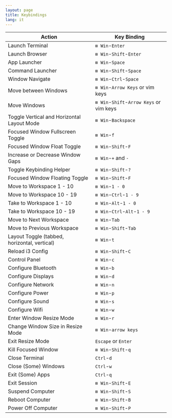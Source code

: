 ```yaml
---
layout: page
title: Keybindings
lang: it
---
```


| Action | Key Binding |
|-------------|-------------|
|Launch Terminal|`⊞ Win`-`Enter`|
|Launch Browser|`⊞ Win`-`Shift`-`Enter`|
|App Launcher|`⊞ Win`-`Space`|
|Command Launcher|`⊞ Win`-`Shift`-`Space`|
|Window Navigate|`⊞ Win`-`Ctrl`-`Space`|
|Move between Windows|`⊞ Win`-`Arrow Keys` or vim keys|
|Move Windows|`⊞ Win`-`Shift`-`Arrow Keys` or vim keys|
|Toggle Vertical and Horizontal Layout Mode|`⊞ Win`-`Backspace`|
|Focused Window Fullscreen Toggle|`⊞ Win`-`f`|
|Focused Window Float Toggle|`⊞ Win`-`Shift`-`F`|
|Increase or Decrease Window Gaps|`⊞ Win`-`+` and `-`|
|Toggle Keybinding Helper|`⊞ Win`-`Shift`-`?`|
|Focused Window Floating Toggle|`⊞ Win`-`Shift`-`F`|
|Move to Workspace 1 - 10|`⊞ Win`-`1 - 0`|
|Move to Workspace 10 - 19|`⊞ Win`-`Ctrl`-`1 - 9`|
|Take to Workspace 1 - 10|`⊞ Win`-`Alt`-`1 - 0`|
|Take to Workspace 10 - 19|`⊞ Win`-`Ctrl`-`Alt`-`1 - 9`|
|Move to Next Workspace|`⊞ Win`-`Tab`|
|Move to Previous Workspace|`⊞ Win`-`Shift`-`Tab`|
|Layout Toggle (tabbed, horizontal, vertical)|`⊞ Win`-`t`
|Reload i3 Config|`⊞ Win`-`Shift`-`C`|
|Control Panel|`⊞ Win`-`c`|
|Configure Bluetooth|`⊞ Win`-`b`|
|Configure Displays|`⊞ Win`-`d`|
|Configure Network|`⊞ Win`-`n`|
|Configure Power|`⊞ Win`-`p`|
|Configure Sound|`⊞ Win`-`s`|
|Configure Wifi|`⊞ Win`-`w`|
|Enter Window Resize Mode|`⊞ Win`-`r`|
|Change Window Size in Resize Mode|`⊞ Win`-`arrow keys`|
|Exit Resize Mode|`Escape` or `Enter`|
|Kill Focused Window|`⊞ Win`-`Shift`-`q`|
|Close Terminal|`Ctrl`-`d`|
|Close (Some) Windows|`Ctrl`-`w`|
|Exit (Some) Apps|`Ctrl`-`q`|
|Exit Session|`⊞ Win`-`Shift`-`E`|
|Suspend Computer|`⊞ Win`-`Shift`-`S`|
|Reboot Computer|`⊞ Win`-`Shift`-`B`|
|Power Off Computer|`⊞ Win`-`Shift`-`P`|
